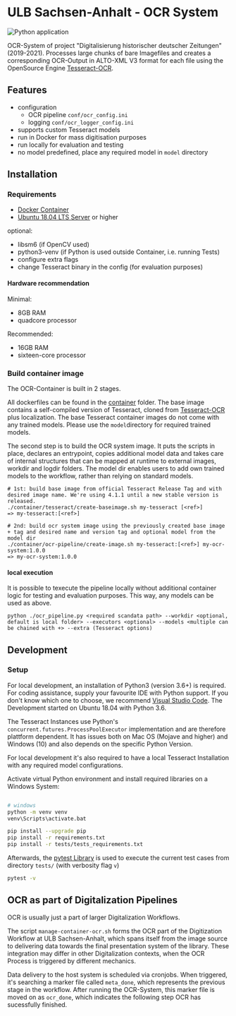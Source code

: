 # ULB Sachsen-Anhalt - OCR System

![Python application](https://github.com/ulb-sachsen-anhalt/ocr-pipeline/workflows/Python%20application/badge.svg)

OCR-System of project "Digitalisierung historischer deutscher Zeitungen" (2019-2021). Processes large chunks of bare Imagefiles and creates a corresponding OCR-Output in ALTO-XML V3 format for each file using the OpenSource Engine [Tesseract-OCR](https://github.com/tesseract-ocr/tesseract).

## Features

* configuration
  * OCR pipeline `conf/ocr_config.ini`
  * logging `conf/ocr_logger_config.ini`
* supports custom Tesseract models
* run in Docker for mass digitisation purposes
* run locally for evaluation and testing
* no model predefined, place any required model in `model` directory

## Installation

### Requirements

* [Docker Container](https://www.docker.com/get-started)
* [Ubuntu 18.04 LTS Server](https://ubuntu.com/#download) or higher

optional:
* libsm6 (if OpenCV used)
* python3-venv (if Python is used outside Container, i.e. running Tests)
* configure extra flags
* change Tesseract binary in the config (for evaluation purposes)

#### Hardware recommendation

Minimal:

* 8GB RAM
* quadcore processor

Recommended:

* 16GB RAM
* sixteen-core processor

### Build container image

The OCR-Container is built in 2 stages.

All dockerfiles can be found in the [container](https://github.com/ulb-sachsen-anhalt/ocr-pipeline/tree/master/container) folder.
The base image contains a self-compiled version of Tesseract, cloned from [Tesseract-OCR](https://github.com/tesseract-ocr/) plus localization.
The base Tesseract container images do not come with any trained models. Please use the `model`directory for required trained models.

The second step is to build the OCR system image. It puts the scripts in place, declares an entrypoint, copies additional model data and takes care of internal structures that can be mapped at runtime to external images, workdir and logdir folders. The model dir enables users to add own trained models to the workflow, rather than relying on standard models.

```shell
# 1st: build base image from official Tesseract Release Tag and with desired image name. We're using 4.1.1 until a new stable version is released.
./container/tesseract/create-baseimage.sh my-tesseract [<ref>]
=> my-tesseract:[<ref>]

# 2nd: build ocr system image using the previously created base image + tag and desired name and version tag and optional model from the model dir
./container/ocr-pipeline/create-image.sh my-tesseract:[<ref>] my-ocr-system:1.0.0
=> my-ocr-system:1.0.0

```

#### local execution

It is possible to texecute the pipeline locally without additional container logic for testing and evaluation purposes. This way, any models can be used as above. 

```shell
python ./ocr_pipeline.py <required scandata path> --workdir <optional, default is local folder> --executors <optional> --models <multiple can be chained with +> --extra (Tesseract options)
```

## Development

### Setup

For local development, an installation of Python3 (version 3.6+) is required. For coding assistance, supply your favourite IDE with Python support. If you don't know which one to choose, we recommend [Visual Studio Code](https://code.visualstudio.com/). The Development started on Ubuntu 18.04 with Python 3.6.

The Tesseract Instances use Python's `concurrent.futures.ProcessPoolExecutor` implementation and are therefore plattform dependent. It has issues both on Mac OS (Mojave and higher) and Windows (10) and also depends on the specific Python Version.  

For local development it's also required to have a local Tesseract Installation with any required model configurations. 

Activate virtual Python environment and install required libraries on a Windows System:

```bash

# windows
python -m venv venv
venv\Scripts\activate.bat

pip install --upgrade pip
pip install -r requirements.txt
pip install -r tests/tests_requirements.txt

```

Afterwards, the [pytest Library](https://docs.pytest.org/en/latest/contents.html) is used to execute the current test cases from directory `tests/` (with verbosity flag `v`)

```bash
pytest -v
```

## OCR as part of Digitalization Pipelines

OCR is usually just a part of larger Digitalization Workflows.

The script `manage-container-ocr.sh` forms the OCR part of the Digitization Workflow at ULB Sachsen-Anhalt, which spans itself from the image source to delivering data towards the final presentation system of the library. These integration may differ in other Digitalization contexts, when the OCR Process is triggered by different mechanics.

Data delivery to the host system is scheduled via cronjobs. When triggered, it's searching a marker file called `meta_done`, which represents the previous stage in the workflow. After running the OCR-System, this marker file is moved on as `ocr_done`, which indicates the following step OCR has sucessfully finished.
